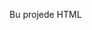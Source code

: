 Bu projede HTML <dialog> elementinde aşağıdaki konu başlıklarını içeren anlatımlar mevcut.

1.HTML <dialog> Nedir?
2.<dialog> Ne İşe Yarar?
3.Nerelerde Kullanılmalı?
4.Tarayıcı Desteği
5.Erişilebilirlik
6.API ve Davranış
7.Avantajları (Artıları)
8.Dezavantajları ve Dikkat Edilmesi Gerekenler

Bunların dışında <dialog> elementinin kullanımı ile ilgili örneklerde eklenmiştir.
